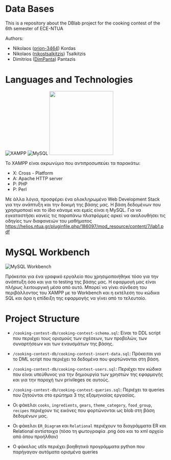 # Data Bases

This is a repository about the DBlab project for the cooking contest of the 6th semester of ECE-NTUA

Authors:
+ Nikolaos ([orion-3464](https://github.com/orion-3464)) Kordas
+ Nikolaos ([nikostsalkitzis](https://github.com/nikostsalkitzis)) Tsalkitzis
+ Dimitrios ([DimPanta](https://github.com/DimPanta)) Pantazis

# Languages and Technologies

![XAMPP](https://upload.wikimedia.org/wikipedia/en/thumb/7/78/XAMPP_logo.svg/180px-XAMPP_logo.svg.png)
![MySQL](https://upload.wikimedia.org/wikipedia/labs/8/8e/Mysql_logo.png)
<img src="https://upload.wikimedia.org/wikipedia/commons/thumb/7/7e/Apache_Feather_Logo.svg/1158px-Apache_Feather_Logo.svg.png" width="200" height="200">

Το XAMPP είναι ακρωνύμιο που αντιπροσωπεύει τα παρακάτω:
+ Χ: Cross - Platform
+ A: Apache HTTP server
+ P: PHP
+ P: Perl

Με άλλα λόγια, προσφέρει ένα ολοκληρωμένο Web Development Stack για την ανάπτυξη και την δοκιμή της βάσης μας. Η βάση δεδομένων που χρησιμοποιεί και το ίδιο κάναμε και εμείς είναι η MySQL. Για να εγκαταστήσει κανείς τις παραπάνω πλατφόρμες αρκεί να ακολουθήσει τις οδηγίες των διαφανειών του μαθήματος https://helios.ntua.gr/pluginfile.php/186097/mod_resource/content/7/lab1.pdf

# MySQL Workbench

![MySQL Workbench](https://miro.medium.com/v2/resize:fit:1400/0*76Qpy69zDxWCNGaG.jpg)

Πρόκειται για ένα γραφικό εργαλείο που χρησιμοποιήθηκε τόσο για την ανάπτυξη όσο και για το testing της βάσης μας. Η εφαρμογή μας είναι πλήρως λειτουργική μέσα από αυτό. Μπορεί να γίνει σύνδεση του περιβάλλοντος του XAMPP με το Workbench και η εκτέλεση του κώδικα SQL και άρα η επίδειξη της εφαρμογής να γίνει από το τελευταίο.

# Project Structure

+ `/cooking-contest-db/cooking-contest-schema.sql`: Είναι το DDL script που περιέχει τους ορισμούς των σχέσεων, των προβολών, των συναρτήσεων και των εναυσμάτων της βάσης.

+ `/cooking-contest-db/cooking-contest-insert-data.sql`: Πρόκειται για το DML script που περιέχει τα δεδομένα που φορτώνονται στη βάση.

+ `/cooking-contest-db/cooking-contest-users.sql`: Περιέχει τον κώδικα που είναι υπεύθυνος για την δημιουργία των χρηστών της εφαρμογής και για την παροχή των privileges σε αυτούς.

+ `/cooking-contest-db/cooking-contest-queries.sql`: Περιέχει τα queries που ζητούνται στο ερώτημα 3 της εξαμηνιαίας εργασίας.

+ Οι φάκελοι `cooks`, `ingredients`, `gears`, `theme_category`, `food_group`, `recipes` περιέχουν τις εικόνες που φορτώνονται ως blob στη βάση δεδομένων μας.

+ Οι φάκελοι `ER_Diagram` και `Relational` περιέχουν τα διαγράμματα ER και Relational αντίστοιχα (τόσο τη φωτογραφία .png όσο και το xml αρχείο από όπου προήλθαν)

+ Ο φάκελος utils περιέχει βοηθητικά προγράμματα python που παρήγαγαν αυτόματα ορισμένα queries